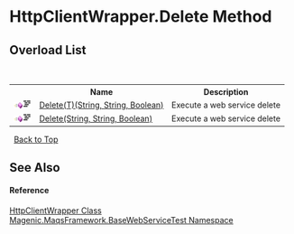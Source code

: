 # HttpClientWrapper.Delete Method 
 


## Overload List
&nbsp;<table><tr><th></th><th>Name</th><th>Description</th></tr><tr><td>![Public method](media/pubmethod.gif "Public method")![Code example](media/CodeExample.png "Code example")</td><td><a href="#/MAQS_4/WebServices_AUTOGENERATED/HttpClientWrapper-Delete('T')_Method_(String,_String,_Boolean)">Delete(T)(String, String, Boolean)</a></td><td>
Execute a web service delete</td></tr><tr><td>![Public method](media/pubmethod.gif "Public method")![Code example](media/CodeExample.png "Code example")</td><td><a href="#/MAQS_4/WebServices_AUTOGENERATED/HttpClientWrapper-Delete_Method_(String,_String,_Boolean)">Delete(String, String, Boolean)</a></td><td>
Execute a web service delete</td></tr></table>&nbsp;
<a href="#httpclientwrapper.delete-method">Back to Top</a>

## See Also


#### Reference
<a href="#/MAQS_4/WebServices_AUTOGENERATED/HttpClientWrapper_Class">HttpClientWrapper Class</a><br /><a href="#/MAQS_4/WebServices_AUTOGENERATED/Magenic-MaqsFramework-BaseWebServiceTest_Namespace">Magenic.MaqsFramework.BaseWebServiceTest Namespace</a><br />